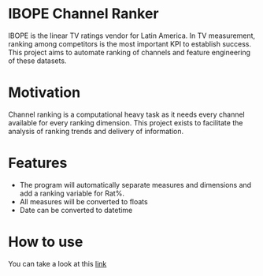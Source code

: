 # IBOPE Channel Ranker
IBOPE is the linear TV ratings vendor for Latin America. In TV measurement, ranking among competitors is the most important KPI to establish success. This project aims to automate ranking of channels and feature engineering of these datasets.

# Motivation
Channel ranking is a computational heavy task as it needs every channel available for every ranking dimension. This project exists to facilitate the analysis of ranking trends and delivery of information.

# Features
  * The program will automatically separate measures and dimensions and add a ranking variable for Rat%.
  * All measures will be converted to floats
  * Date can be converted to datetime
  
# How to use
You can take a look at this [link](https://drive.google.com/open?id=1UZxccp5TbReU676jDtjAIhu7fOhhUhotHIPtpaQumTk)
